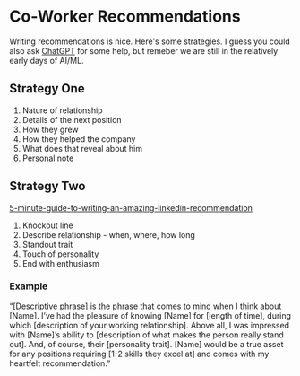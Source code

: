 # Co-Worker Recommendations

Writing recommendations is nice. Here's some strategies.
I guess you could also ask [ChatGPT](https://openai.com/) for some help, but remeber we are still in the relatively early days of AI/ML.

## Strategy One

1. Nature of relationship
2. Details of the next position
3. How they grew
4. How they helped the company
5. What does that reveal about him
6. Personal note

## Strategy Two

[5-minute-guide-to-writing-an-amazing-linkedin-recommendation](https://www.themuse.com/advice/your-5minute-guide-to-writing-an-amazing-linkedin-recommendation)

1. Knockout line
2. Describe relationship - when, where, how long
3. Standout trait
4. Touch of personality
5. End with enthusiasm

### Example

“[Descriptive phrase] is the phrase that comes to mind when I think about [Name]. I’ve had the pleasure of knowing [Name] for [length of time], during which [description of your working relationship]. Above all, I was impressed with [Name]’s ability to [description of what makes the person really stand out]. And, of course, their [personality trait]. [Name] would be a true asset for any positions requiring [1-2 skills they excel at] and comes with my heartfelt recommendation.”
